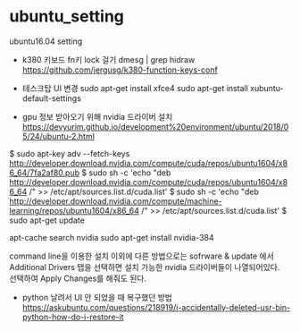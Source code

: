 # ubuntu_setting
ubuntu16.04 setting

* k380 키보드 fn키 lock 걸기
dmesg | grep hidraw
https://github.com/jergusg/k380-function-keys-conf

* 테스크탑 UI 변경
sudo apt-get install xfce4
sudo apt-get install xubuntu-default-settings

* gpu 정보 받아오기 위해 nvidia 드라이버 설치
https://devyurim.github.io/development%20environment/ubuntu/2018/05/24/ubuntu-2.html

$ sudo apt-key adv --fetch-keys http://developer.download.nvidia.com/compute/cuda/repos/ubuntu1604/x86_64/7fa2af80.pub
$ sudo sh -c 'echo "deb http://developer.download.nvidia.com/compute/cuda/repos/ubuntu1604/x86_64 /" >> /etc/apt/sources.list.d/cuda.list'
$ sudo sh -c 'echo "deb http://developer.download.nvidia.com/compute/machine-learning/repos/ubuntu1604/x86_64 /" >> /etc/apt/sources.list.d/cuda.list'
$ sudo apt-get update

apt-cache search nvidia
sudo apt-get install nvidia-384

command line을 이용한 설치 이외에 다른 방법으로는
sofrware & update 에서 Additional Drivers 탭을 선택하면 설치 가능한 nvidia 드라이버들이 나열되어있다.  
선택하여 Apply Changes를 해줘도 된다.

* python 날려서 UI 안 되었을 때 복구했던 방법
https://askubuntu.com/questions/218919/i-accidentally-deleted-usr-bin-python-how-do-i-restore-it
